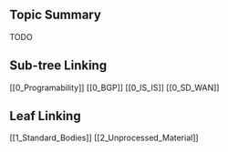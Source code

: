 
## Topic Summary

TODO

## Sub-tree Linking

[[0_Programability]]
[[0_BGP]]
[[0_IS_IS]]
[[0_SD_WAN]]

## Leaf Linking

[[1_Standard_Bodies]]
[[2_Unprocessed_Material]]



